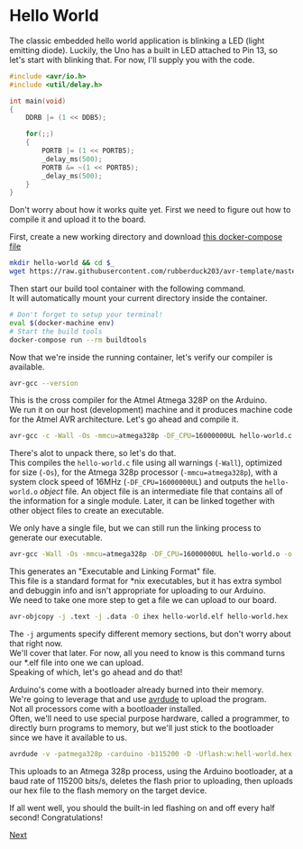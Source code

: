 # Hello World

The classic embedded hello world application is blinking a LED (light emitting diode).
Luckily, the Uno has a built in LED attached to Pin 13, so let's start with blinking that. For now, I'll supply you with the code.

```c
#include <avr/io.h>
#include <util/delay.h>

int main(void)
{
    DDRB |= (1 << DDB5);

    for(;;)
    {
        PORTB |= (1 << PORTB5);
        _delay_ms(500);
        PORTB &= ~(1 << PORTB5);
        _delay_ms(500);
    }
}
```

Don't worry about how it works quite yet. First we need to figure out how to compile it and upload it to the board.

First, create a new working directory and download [this docker-compose file](https://github.com/rubberduck203/avr-template/blob/master/docker-compose.yml)

```bash
mkdir hello-world && cd $_
wget https://raw.githubusercontent.com/rubberduck203/avr-template/master/docker-compose.yml
```

Then start our build tool container with the following command.  
It will automatically mount your current directory inside the container.

```bash
# Don't forget to setup your terminal!
eval $(docker-machine env)
# Start the build tools
docker-compose run --rm buildtools
```

Now that we're inside the running container, let's verify our compiler is available.

```bash
avr-gcc --version
```

This is the cross compiler for the Atmel Atmega 328P on the Arduino.  
We run it on our host (development) machine and it produces machine code for the Atmel AVR architecture. Let's go ahead and compile it. 

```bash
avr-gcc -c -Wall -Os -mmcu=atmega328p -DF_CPU=16000000UL hello-world.c -o hello-world.o
```

There's alot to unpack there, so let's do that.  
This compiles the `hello-world.c` file using all warnings (`-Wall`), optimized for size (`-Os`), for the Atmega 328p processor (`-mmcu=atmega328p`), with a system clock speed of 16MHz (`-DF_CPU=16000000UL`) and outputs the `hello-world.o` *object* file. An object file is an intermediate file that contains all of the information for a single module. Later, it can be linked together with other object files to create an executable.  

We only have a single file, but we can still run the linking process to generate our executable.  

```bash
avr-gcc -Wall -Os -mmcu=atmega328p -DF_CPU=16000000UL hello-world.o -o hello-world.elf
```

This generates an "Executable and Linking Format" file.  
This file is a standard format for *nix executables, but it has extra symbol and debuggin info and isn't appropriate for uploading to our Arduino.  
We need to take one more step to get a file we can upload to our board.

```bash
avr-objcopy -j .text -j .data -O ihex hello-world.elf hello-world.hex
```

The `-j` arguments specify different memory sections, but don't worry about that right now.  
We'll cover that later.  For now, all you need to know is this command turns our *.elf file into one we can upload.  
Speaking of which, let's go ahead and do that!

Arduino's come with a bootloader already burned into their memory.  
We're going to leverage that and use [avrdude](https://www.nongnu.org/avrdude/) to upload the program.  
Not all processors come with a bootloader installed.  
Often, we'll need to use special purpose hardware, called a programmer, to directly burn programs to memory, but we'll just stick to the bootloader since we have it available to us.

```bash
avrdude -v -patmega328p -carduino -b115200 -D -Uflash:w:hell-world.hex:i
```

This uploads to an Atmega 328p process, using the Arduino bootloader, at a baud rate of 115200 bits/s, deletes the flash prior to uploading, then uploads our hex file to the flash memory on the target device.

If all went well, you should the built-in led flashing on and off every half second!
Congratulations!

[Next](./02-hello-world-explained.md)